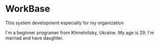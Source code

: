 # WorkBase
This system development especially for my organization

I'm a beginner programer from Khmelnitsky, Ukraine.
My age is 29. I'm marriad and have daughter.
